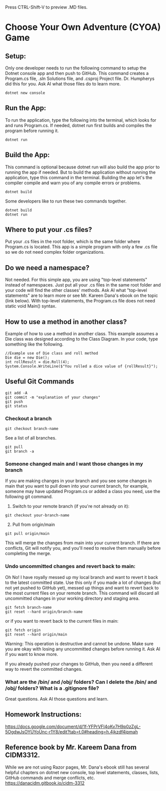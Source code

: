 Press CTRL-Shift-V to preview .MD files. 
# Choose Your Own Adventure (CYOA) Game

## Setup: 
Only one developer needs to run the following command to setup the Dotnet console app and then push to GitHub. This command creates a Program.cs file, .sln Solutions file, and .csproj Project file. Dr. Humpherys did this for you. Ask AI what those files do to learn more. 
```
dotnet new console
```

## Run the App: 
To run the application, type the following into the terminal, which looks for and runs Program.cs. If needed, dotnet run first builds and compiles the program before running it. 
```
dotnet run
```

## Build the App: 
This command is optional because dotnet run will also build the app prior to running the app if needed. But to build the application without running the application, type this command in the terminal. Building the app let's the compiler compile and warn you of any compile errors or problems.
```
dotnet build
```

Some developers like to run these two commands together. 
```
dotnet build
dotnet run
```

## Where to put your .cs files? 
Put your .cs files in the root folder, which is the same folder where Program.cs is located. This app is a simple program with only a few .cs file so we do not need complex folder organizations. 

## Do we need a namespace? 
Not needed. For this simple app, you are using "top-level statements" instead of namespaces. Just put all your .cs files in the same root folder and your code will find the other classes' methods. Ask AI what "top-level statements" are to learn more or see Mr. Kareen Dana's ebook on the topic (link below). With top-level statements, the Program.cs file does not need static void Main() syntax. 

## How to use a method in another class? 
Example of how to use a method in another class. This example assumes a Die class was designed according to the Class Diagram. In your code, type something like the following.
```
//Example use of Die class and roll method
Die die = new Die();
int rollResult = die.Roll(4);
System.Console.WriteLine($"You rolled a dice value of {rollResult}");
```

## Useful Git Commands
```
git add -A  
git commit -m "explanation of your changes" 
git push
git status   
```

### Checkout a branch
```
git checkout branch-name
```

See a list of all branches. 
```
git pull
git branch -a
```

### Someone changed main and I want those changes in my branch
If you are making changes in your branch and you see some changes in main that you want to pull down into your current branch, for example, someone may have updated Program.cs or added a class you need, use the following git command. 

1. Switch to your remote branch (if you're not already on it):
```
git checkout your-branch-name
```
2. Pull from origin/main
```
git pull origin/main
```
This will merge the changes from main into your current branch. If there are conflicts, Git will notify you, and you'll need to resolve them manually before completing the merge.

### Undo uncommitted changes and revert back to main: 
Oh No! I have royally messed up my local branch and want to revert it back to the latest committed state. Use this only if you made a lot of changes (but not yet pushed to GitHub yet), messed up things and want to revert back to the most current files on your remote branch. This command will discard all uncommitted changes in your working directory and staging area.
```
git fetch branch-name
git reset --hard origin/branch-name
```
or if you want to revert back to the current files in main: 
```
git fetch origin
git reset --hard origin/main
```
Warning: This operation is destructive and cannot be undone. Make sure you are okay with losing any uncommitted changes before running it. Ask AI if you want to know more. 

If you already pushed your changes to GitHub, then you need a different way to revert the committed changes. 


### What are the /bin/ and /obj/ folders? Can I delete the /bin/ and /obj/ folders? What is a .gitignore file? 
Great questions. Ask AI those questions and learn. 

## Homework Instructions: 
https://docs.google.com/document/d/1f-YFPrVFI4oKv7H9p0zZgL-5OgdwJsOYUYoUnc-r1Y8/edit?tab=t.0#heading=h.4jkzdf4ipmah  

## Reference book by Mr. Kareem Dana from CIDM3312. 
While we are not using Razor pages, Mr. Dana's ebook still has several helpful chapters on dotnet new console, top level statements, classes, lists, GitHub commands and merge conflicts, etc. 
https://danacidm.gitbook.io/cidm-3312  

